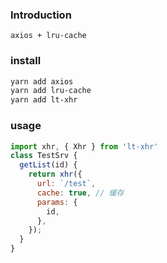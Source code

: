 ### Introduction

```text
axios + lru-cache
```


### install
```bash
yarn add axios 
yarn add lru-cache 
yarn add lt-xhr
```


### usage
```js
import xhr, { Xhr } from 'lt-xhr'
class TestSrv {
  getList(id) {
    return xhr({
      url: `/test`,
      cache: true, // 缓存
      params: {
        id,
      },
    });
  }
}
```
